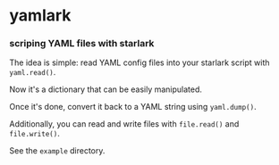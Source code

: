 # yamlark 
### scriping YAML files with starlark

The idea is simple: read YAML config files into your starlark script with `yaml.read()`.

Now it's a dictionary that can be easily manipulated.

Once it's done, convert it back to a YAML string using `yaml.dump()`.

Additionally, you can read and write files with `file.read()` and `file.write()`.

See the `example` directory.
